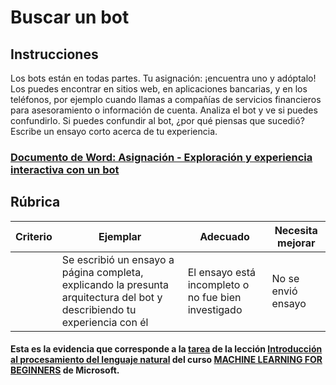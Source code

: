 # Buscar un bot

## Instrucciones

Los bots están en todas partes. Tu asignación: ¡encuentra uno y adóptalo! Los puedes encontrar en sitios web, en aplicaciones bancarias, y en los teléfonos, por ejemplo cuando llamas a compañías de servicios financieros para asesoramiento o información de cuenta. Analiza el bot y ve si puedes confundirlo. Si puedes confundir al bot, ¿por qué piensas que sucedió? Escribe un ensayo corto acerca de tu experiencia.

<h3><a href="./Exploración-y-experiencia-interactiva-con-un-bot.docx">Documento de Word: Asignación - Exploración y experiencia interactiva con un bot  </a></h3>

## Rúbrica

| Criterio | Ejemplar                                                                                                     | Adecuado                                     | Necesita mejorar     |
| -------- | ------------------------------------------------------------------------------------------------------------- | -------------------------------------------- | --------------------- |
|          | Se escribió un ensayo a página completa, explicando la presunta arquitectura del bot y describiendo tu experiencia con él | El ensayo está incompleto o no fue bien investigado | No se envió ensayo |

#### Esta es la evidencia que corresponde a la <a href="https://github.com/microsoft/ML-For-Beginners/blob/main/6-NLP/1-Introduction-to-NLP/translations/assignment.es.md">tarea</a> de la lección <a href="https://github.com/microsoft/ML-For-Beginners/blob/main/6-NLP/1-Introduction-to-NLP/translations/README.es.md">Introducción al procesamiento del lenguaje natural</a> del curso <a href="https://github.com/microsoft/ML-For-Beginners/tree/main"> MACHINE LEARNING FOR BEGINNERS</a> de Microsoft.